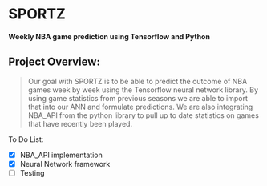# SPORTZ
#### Weekly NBA game prediction using Tensorflow and Python
 
 ## Project Overview:
 > Our goal with SPORTZ is to be able to predict the outcome of NBA games week by week using the Tensorflow neural network library. By using game statistics from previous seasons we are able to import that into our ANN and formulate predictions. We are also integrating NBA_API from the python library to pull up to date statistics on games that have recently been played.

To Do List:
- [x] NBA_API implementation
- [x] Neural Network framework
- [ ] Testing
